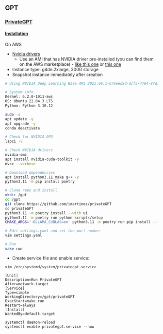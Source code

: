 ## GPT

### [PrivateGPT](https://github.com/imartinez/privateGPT)

#### [Installation](https://docs.privategpt.dev/installation)

On AWS
- [Nvidia drivers](https://docs.aws.amazon.com/AWSEC2/latest/UserGuide/install-nvidia-driver.html)
  - Use an AMI that has NVIDIA driver pre-installed (you can find them on the AWS marketplace) - [like this one](https://aws.amazon.com/marketplace/pp/prodview-64e4rx3h733ru?applicationId=AWSMPContessa) or [this one](https://aws.amazon.com/marketplace/pp/prodview-7ikjtg3um26wq)
- Instance type: g4dn.2xlarge, 300G storage
- Snapshot instance immediately after creation
```bash
# Using NVIDIA Deep Learning Base AMI 2023.09.1-676eed8d-dcf5-4784-87d7-0de463205c17

# System info
Kernel: 6.2.0-1011-aws
OS: Ubuntu 22.04.3 LTS
Python: Python 3.10.12

sudo -s
apt update -y
apt upgrade -y
conda deactivate

# Check for NVIDIA GPU
lspci -v

# Check NVIDIA drivers
nvidia-smi
apt install nvidia-cuda-toolkit -y
nvcc --verbose

# Download dependencies
apt install python3.11 make g++ -y
python3.11 -m pip install poetry

# Clone repo and install
mkdir /gpt
cd /gpt
git clone https://github.com/imartinez/privateGPT
cd privateGPT
python3.11 -m poetry install --with ui
python3.11 -m poetry run python scripts/setup
CMAKE_ARGS='-DLLAMA_CUBLAS=on' python3.11 -m poetry run pip install --force-reinstall --no-cache-dir llama-cpp-python

# Edit settings.yaml and set the port number
vim settings.yaml

# Run
make run
```
- Create service file and enable service:
```
vim /etc/systemd/system/privategpt.service

[Unit]
Description=Run PrivateGPT
After=network.target
[Service]
Type=simple
WorkingDirectory=/gpt/privateGPT
ExecStart=make run
Restart=always
[Install]
WantedBy=default.target

systemctl daemon-reload
systemctl enable privategpt.service --now
```
